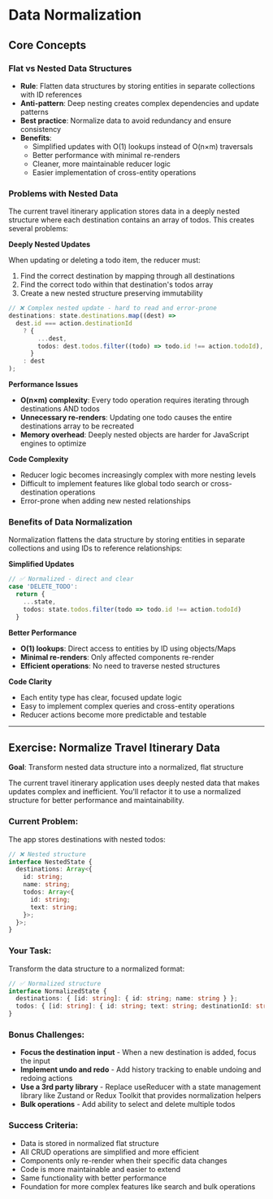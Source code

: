 # Data Normalization

## Core Concepts

### Flat vs Nested Data Structures

- **Rule**: Flatten data structures by storing entities in separate collections with ID references
- **Anti-pattern**: Deep nesting creates complex dependencies and update patterns
- **Best practice**: Normalize data to avoid redundancy and ensure consistency
- **Benefits**:
  - Simplified updates with O(1) lookups instead of O(n×m) traversals
  - Better performance with minimal re-renders
  - Cleaner, more maintainable reducer logic
  - Easier implementation of cross-entity operations

### Problems with Nested Data

The current travel itinerary application stores data in a deeply nested structure where each destination contains an array of todos. This creates several problems:

**Deeply Nested Updates**

When updating or deleting a todo item, the reducer must:

1. Find the correct destination by mapping through all destinations
2. Find the correct todo within that destination's todos array
3. Create a new nested structure preserving immutability

```typescript
// ❌ Complex nested update - hard to read and error-prone
destinations: state.destinations.map((dest) =>
  dest.id === action.destinationId
    ? {
        ...dest,
        todos: dest.todos.filter((todo) => todo.id !== action.todoId),
      }
    : dest
);
```

**Performance Issues**

- **O(n×m) complexity**: Every todo operation requires iterating through destinations AND todos
- **Unnecessary re-renders**: Updating one todo causes the entire destinations array to be recreated
- **Memory overhead**: Deeply nested objects are harder for JavaScript engines to optimize

**Code Complexity**

- Reducer logic becomes increasingly complex with more nesting levels
- Difficult to implement features like global todo search or cross-destination operations
- Error-prone when adding new nested relationships

### Benefits of Data Normalization

Normalization flattens the data structure by storing entities in separate collections and using IDs to reference relationships:

**Simplified Updates**

```typescript
// ✅ Normalized - direct and clear
case 'DELETE_TODO':
  return {
    ...state,
    todos: state.todos.filter(todo => todo.id !== action.todoId)
  }
```

**Better Performance**

- **O(1) lookups**: Direct access to entities by ID using objects/Maps
- **Minimal re-renders**: Only affected components re-render
- **Efficient operations**: No need to traverse nested structures

**Code Clarity**

- Each entity type has clear, focused update logic
- Easy to implement complex queries and cross-entity operations
- Reducer actions become more predictable and testable

---

## Exercise: Normalize Travel Itinerary Data

**Goal**: Transform nested data structure into a normalized, flat structure

The current travel itinerary application uses deeply nested data that makes updates complex and inefficient. You'll refactor it to use a normalized structure for better performance and maintainability.

### Current Problem:

The app stores destinations with nested todos:

```typescript
// ❌ Nested structure
interface NestedState {
  destinations: Array<{
    id: string;
    name: string;
    todos: Array<{
      id: string;
      text: string;
    }>;
  }>;
}
```

### Your Task:

Transform the data structure to a normalized format:

```typescript
// ✅ Normalized structure
interface NormalizedState {
  destinations: { [id: string]: { id: string; name: string } };
  todos: { [id: string]: { id: string; text: string; destinationId: string } };
}
```

### Bonus Challenges:

- **Focus the destination input** - When a new destination is added, focus the input
- **Implement undo and redo** - Add history tracking to enable undoing and redoing actions
- **Use a 3rd party library** - Replace useReducer with a state management library like Zustand or Redux Toolkit that provides normalization helpers
- **Bulk operations** - Add ability to select and delete multiple todos

### Success Criteria:

- Data is stored in normalized flat structure
- All CRUD operations are simplified and more efficient
- Components only re-render when their specific data changes
- Code is more maintainable and easier to extend
- Same functionality with better performance
- Foundation for more complex features like search and bulk operations
